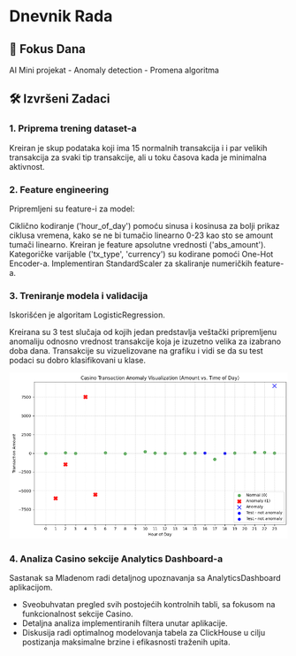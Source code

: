 # Dnevnik Rada 
## 🎯 Fokus Dana 
AI Mini projekat - Anomaly detection - Promena algoritma

## 🛠 Izvršeni Zadaci
### 1. Priprema trening dataset-a

Kreiran je skup podataka koji ima 15 normalnih transakcija i i par velikih transakcija za svaki tip transakcije, ali u toku časova kada je minimalna aktivnost.

### 2. Feature engineering

Pripremljeni su feature-i za model:

Ciklično kodiranje ('hour_of_day') pomoću sinusa i kosinusa za bolji prikaz ciklusa vremena, kako se ne bi tumačio linearno 0-23 kao sto se amount tumači linearno. Kreiran je feature apsolutne vrednosti ('abs_amount'). Kategoričke varijable ('tx_type', 'currency') su kodirane pomoći One-Hot Encoder-a. Implementiran StandardScaler za skaliranje numeričkih feature-a.

### 3. Treniranje modela i validacija

Iskorišćen je algoritam LogisticRegression.

Kreirana su 3 test slučaja od kojih jedan predstavlja veštački pripremljenu anomaliju odnosno vrednost transakcije koja je izuzetno velika za izabrano doba dana. Transakcije su vizuelizovane na grafiku i vidi se da su test podaci su dobro klasifikovani u klase.

![Prikaz anomalija](./assets/oct_22_anomaly_visualization.png)

### 4. Analiza Casino sekcije Analytics Dashboard-a
Sastanak sa Mladenom radi detaljnog upoznavanja sa AnalyticsDashboard aplikacijom.
- Sveobuhvatan pregled svih postojećih kontrolnih tabli, sa fokusom na funkcionalnost sekcije Casino.
- Detaljna analiza implementiranih filtera unutar aplikacije.
- Diskusija radi optimalnog modelovanja tabela za ClickHouse u cilju postizanja maksimalne brzine i efikasnosti traženih upita.